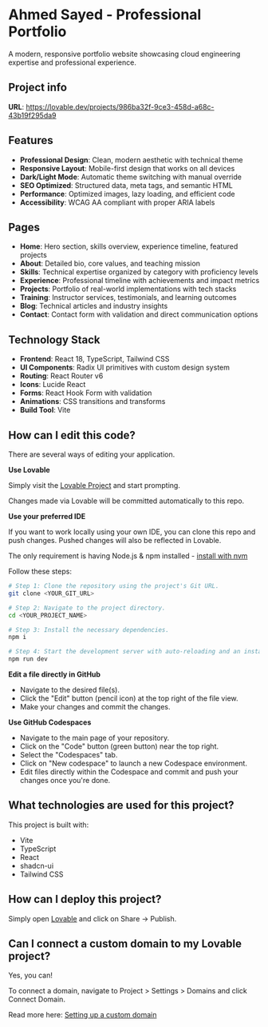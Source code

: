 # Ahmed Sayed - Professional Portfolio

A modern, responsive portfolio website showcasing cloud engineering expertise and professional experience.

## Project info

**URL**: https://lovable.dev/projects/986ba32f-9ce3-458d-a68c-43b19f295da9

## Features

- **Professional Design**: Clean, modern aesthetic with technical theme
- **Responsive Layout**: Mobile-first design that works on all devices  
- **Dark/Light Mode**: Automatic theme switching with manual override
- **SEO Optimized**: Structured data, meta tags, and semantic HTML
- **Performance**: Optimized images, lazy loading, and efficient code
- **Accessibility**: WCAG AA compliant with proper ARIA labels

## Pages

- **Home**: Hero section, skills overview, experience timeline, featured projects
- **About**: Detailed bio, core values, and teaching mission
- **Skills**: Technical expertise organized by category with proficiency levels
- **Experience**: Professional timeline with achievements and impact metrics
- **Projects**: Portfolio of real-world implementations with tech stacks
- **Training**: Instructor services, testimonials, and learning outcomes
- **Blog**: Technical articles and industry insights
- **Contact**: Contact form with validation and direct communication options

## Technology Stack

- **Frontend**: React 18, TypeScript, Tailwind CSS
- **UI Components**: Radix UI primitives with custom design system
- **Routing**: React Router v6
- **Icons**: Lucide React
- **Forms**: React Hook Form with validation
- **Animations**: CSS transitions and transforms
- **Build Tool**: Vite

## How can I edit this code?

There are several ways of editing your application.

**Use Lovable**

Simply visit the [Lovable Project](https://lovable.dev/projects/986ba32f-9ce3-458d-a68c-43b19f295da9) and start prompting.

Changes made via Lovable will be committed automatically to this repo.

**Use your preferred IDE**

If you want to work locally using your own IDE, you can clone this repo and push changes. Pushed changes will also be reflected in Lovable.

The only requirement is having Node.js & npm installed - [install with nvm](https://github.com/nvm-sh/nvm#installing-and-updating)

Follow these steps:

```sh
# Step 1: Clone the repository using the project's Git URL.
git clone <YOUR_GIT_URL>

# Step 2: Navigate to the project directory.
cd <YOUR_PROJECT_NAME>

# Step 3: Install the necessary dependencies.
npm i

# Step 4: Start the development server with auto-reloading and an instant preview.
npm run dev
```

**Edit a file directly in GitHub**

- Navigate to the desired file(s).
- Click the "Edit" button (pencil icon) at the top right of the file view.
- Make your changes and commit the changes.

**Use GitHub Codespaces**

- Navigate to the main page of your repository.
- Click on the "Code" button (green button) near the top right.
- Select the "Codespaces" tab.
- Click on "New codespace" to launch a new Codespace environment.
- Edit files directly within the Codespace and commit and push your changes once you're done.

## What technologies are used for this project?

This project is built with:

- Vite
- TypeScript
- React
- shadcn-ui
- Tailwind CSS

## How can I deploy this project?

Simply open [Lovable](https://lovable.dev/projects/986ba32f-9ce3-458d-a68c-43b19f295da9) and click on Share -> Publish.

## Can I connect a custom domain to my Lovable project?

Yes, you can!

To connect a domain, navigate to Project > Settings > Domains and click Connect Domain.

Read more here: [Setting up a custom domain](https://docs.lovable.dev/tips-tricks/custom-domain#step-by-step-guide)
